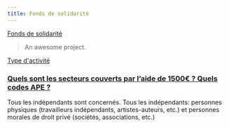 ```yaml
---
title: Fonds de solidarité
---
```

[Fonds de solidarité](https://docsify-independants-co.netlify.com/#/fonds-solidarite?id=fonds-de-solidarit%c3%a9)

> An awesome project.

[Type d'activité](https://docsify-independants-co.netlify.com/#/fonds-solidarite?id=type-d39activit%c3%a9)

### [Quels sont les secteurs couverts par l’aide de 1500€ ? Quels codes APE ?](https://docsify-independants-co.netlify.com/#/fonds-solidarite?id=quels-sont-les-secteurs-couverts-par-laide-de-1500%e2%82%ac-quels-codes-ape-)

Tous les indépendants sont concernés. Tous les indépendants: personnes physiques (travailleurs indépendants, artistes-auteurs, etc.) et personnes morales de droit privé (sociétés, associations, etc.)